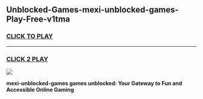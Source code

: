 
## Unblocked-Games-mexi-unblocked-games-Play-Free-v1tma
<h3>
<a href="https://premium76.site?title=mexi-unblocked-games&ref=24M">CLICK TO PLAY</a></h3>
<hr>

<h3>
<a href="https://premium76.site?title=mexi-unblocked-games&ref=24M">CLICK 2 PLAY</a>
  
</h3>

<a href="https://premium76.site?title=mexi-unblocked-games&ref=24M"><img src="https://clearcache.store/games.png"></a>


**mexi-unblocked-games games unblocked: Your Gateway to Fun and Accessible Online Gaming**
